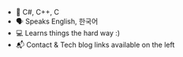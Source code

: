 * 🔡 C#, C++, C
* 🗣️ Speaks English, 한국어
* 💻 Learns things the hard way :)
* 📬 Contact & Tech blog links available on the left
